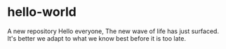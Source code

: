 # hello-world
A new repository
Hello everyone,
The new wave of life has just surfaced.
It's better we adapt to what we know best before it is too late.
